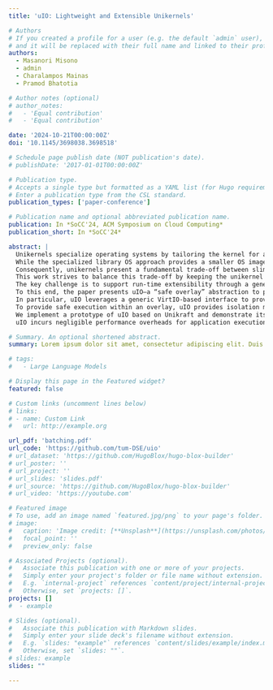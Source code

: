 ```yaml
---
title: 'uIO: Lightweight and Extensible Unikernels'

# Authors
# If you created a profile for a user (e.g. the default `admin` user), write the username (folder name) here
# and it will be replaced with their full name and linked to their profile.
authors:
  - Masanori Misono
  - admin
  - Charalampos Mainas
  - Pramod Bhatotia

# Author notes (optional)
# author_notes:
#   - 'Equal contribution'
#   - 'Equal contribution'

date: '2024-10-21T00:00:00Z'
doi: '10.1145/3698038.3698518'

# Schedule page publish date (NOT publication's date).
# publishDate: '2017-01-01T00:00:00Z'

# Publication type.
# Accepts a single type but formatted as a YAML list (for Hugo requirements).
# Enter a publication type from the CSL standard.
publication_types: ['paper-conference']

# Publication name and optional abbreviated publication name.
publication: In *SoCC'24, ACM Symposium on Cloud Computing*
publication_short: In *SoCC'24*

abstract: |
  Unikernels specialize operating systems by tailoring the kernel for a specific application at compile time.
  While the specialized library OS approach provides a smaller OS imagethus improving the bootup process, performance, migration costs, and reliable/trusted computing base—at the same time, unikernels lack run-time extensibility, which is imperative to support “on-demand” auxiliary tasks and tools, e.g., debugging, monitoring, re-configuration, and system management and deployment in a typical cloud environment.
  Consequently, unikernels present a fundamental trade-off between slimness of the OS image size at the compile time vs. flexibility of supported auxiliary functionality at the run-time.
  This work strives to balance this trade-off by keeping the unikernel system image as minimal as possible to solely support the application functionality in the “common case”, while providing “on-demand" extensibility for auxiliary tasks at run-time.
  The key challenge is to support run-time extensibility through a generic interface in a safe manner.
  To this end, the paper presents uIO—a “safe overlay” abstraction to provide runtime extensibility in unikernels, while maintaining the unikernel benefits.
  In particular, uIO leverages a generic VirtIO-based interface to provide an overlay for auxiliary programs, i.e., users can load external programs into the unikernels’ address space and run them, i.e., “on-demand” extensibility through a generic file system interface.
  To provide safe execution within an overlay, uIO provides isolation mechanisms leveraging hardware-assisted memory isolation (MPK) and language-runtime-based execution (eBPF).
  We implement a prototype of uIO based on Unikraft and demonstrate its applicability to support a range of auxiliary use cases.
  uIO incurs negligible performance overheads for application execution in the common case while providing run-time extensibility to support auxiliary use cases.

# Summary. An optional shortened abstract.
summary: Lorem ipsum dolor sit amet, consectetur adipiscing elit. Duis posuere tellus ac convallis placerat. Proin tincidunt magna sed ex sollicitudin condimentum.

# tags:
#   - Large Language Models

# Display this page in the Featured widget?
featured: false

# Custom links (uncomment lines below)
# links:
# - name: Custom Link
#   url: http://example.org

url_pdf: 'batching.pdf'
url_code: 'https://github.com/tum-DSE/uio'
# url_dataset: 'https://github.com/HugoBlox/hugo-blox-builder'
# url_poster: ''
# url_project: ''
# url_slides: 'slides.pdf'
# url_source: 'https://github.com/HugoBlox/hugo-blox-builder'
# url_video: 'https://youtube.com'

# Featured image
# To use, add an image named `featured.jpg/png` to your page's folder.
# image:
#   caption: 'Image credit: [**Unsplash**](https://unsplash.com/photos/pLCdAaMFLTE)'
#   focal_point: ''
#   preview_only: false

# Associated Projects (optional).
#   Associate this publication with one or more of your projects.
#   Simply enter your project's folder or file name without extension.
#   E.g. `internal-project` references `content/project/internal-project/index.md`.
#   Otherwise, set `projects: []`.
projects: []
#  - example

# Slides (optional).
#   Associate this publication with Markdown slides.
#   Simply enter your slide deck's filename without extension.
#   E.g. `slides: "example"` references `content/slides/example/index.md`.
#   Otherwise, set `slides: ""`.
# slides: example
slides: ""

---
```


